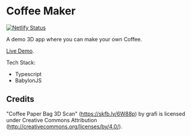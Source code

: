 # Coffee Maker

[![Netlify Status](https://api.netlify.com/api/v1/badges/4d18d321-2282-449d-a084-4ddacfa032b8/deploy-status)](https://app.netlify.com/sites/preeminent-halva-fb4cb8/deploys)

A demo 3D app where you can make your own Coffee.

[Live Demo](https://preeminent-halva-fb4cb8.netlify.app/).

Tech Stack:

- Typescript
- BabylonJS

## Credits

"Coffee Paper Bag 3D Scan" (https://skfb.ly/6W88p) by grafi is licensed under Creative Commons Attribution (http://creativecommons.org/licenses/by/4.0/).
